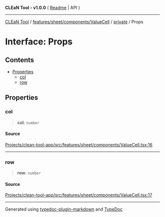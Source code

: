 **CLEaN Tool - v1.0.0** ( [Readme](../../../../../../README.md) \| API )

***

[CLEaN Tool](../../../../../../modules.md) / [features/sheet/components/ValueCell](../../README.md) / [private](../README.md) / Props

# Interface: Props

## Contents

- [Properties](Props.md#properties)
  - [col](Props.md#col)
  - [row](Props.md#row)

## Properties

### col

> **col**: `number`

#### Source

[Projects/clean-tool-app/src/features/sheet/components/ValueCell.tsx:16](https://github.com/yuckyh/clean-tool-app/)

***

### row

> **row**: `number`

#### Source

[Projects/clean-tool-app/src/features/sheet/components/ValueCell.tsx:17](https://github.com/yuckyh/clean-tool-app/)

***

Generated using [typedoc-plugin-markdown](https://www.npmjs.com/package/typedoc-plugin-markdown) and [TypeDoc](https://typedoc.org/)
